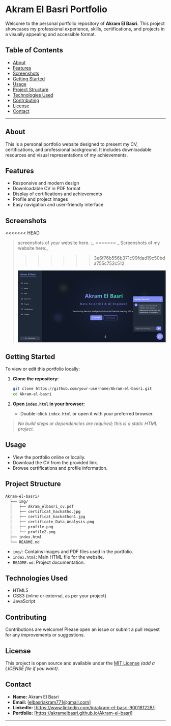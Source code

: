 # Akram El Basri Portfolio

Welcome to the personal portfolio repository of **Akram El Basri**. This project showcases my professional experience, skills, certifications, and projects in a visually appealing and accessible format.

## Table of Contents

- [About](#about)
- [Features](#features)
- [Screenshots](#screenshots)
- [Getting Started](#getting-started)
- [Usage](#usage)
- [Project Structure](#project-structure)
- [Technologies Used](#technologies-used)
- [Contributing](#contributing)
- [License](#license)
- [Contact](#contact)

---

## About

This is a personal portfolio website designed to present my CV, certifications, and professional background. It includes downloadable resources and visual representations of my achievements.

## Features

- Responsive and modern design
- Downloadable CV in PDF format
- Display of certifications and achievements
- Profile and project images
- Easy navigation and user-friendly interface

## Screenshots

<<<<<<< HEAD
> screenshots of your website here. :_
=======
> _ Screenshots of my website here:_
>>>>>>> 3e6f76b556b371c99fdad19c50bda755c752c512
>
> ![Profile Screenshot](img/Screenshot.png)

## Getting Started

To view or edit this portfolio locally:

1. **Clone the repository:**
   ```bash
   git clone https://github.com/your-username/Akram-el-basri.git
   cd Akram-el-basri
   ```

2. **Open `index.html` in your browser:**
   - Double-click `index.html` or open it with your preferred browser.

> _No build steps or dependencies are required; this is a static HTML project._

## Usage

- View the portfolio online or locally.
- Download the CV from the provided link.
- Browse certifications and profile information.

## Project Structure

```
Akram-el-basri/
  ├── img/
  │   ├── Akram_elbasri_cv.pdf
  │   ├── certificat_hackatho.jpg
  │   ├── certificat_hackathon1.jpg
  │   ├── certificate_Data_Analysis.png
  │   ├── profile.png
  │   └── profile2.png
  ├── index.html
  └── README.md
```

- `img/`: Contains images and PDF files used in the portfolio.
- `index.html`: Main HTML file for the website.
- `README.md`: Project documentation.

## Technologies Used

- HTML5
- CSS3 (inline or external, as per your project)
- JavaScript

## Contributing

Contributions are welcome! Please open an issue or submit a pull request for any improvements or suggestions.

## License

This project is open source and available under the [MIT License](LICENSE) _(add a LICENSE file if you want)_.

## Contact

- **Name:** Akram El Basri
- **Email:** [elbasriakram771@gmail.com]
- **LinkedIn:** [https://www.linkedin.com/in/akram-el-basri-900181228/]
- **Portfolio:** [https://akramelbasri.github.io/Akram-el-basri]

---

